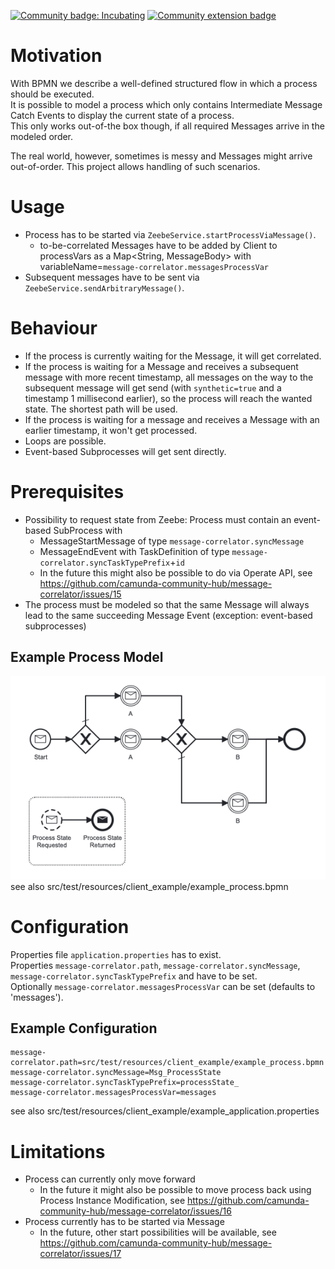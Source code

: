 [![Community badge: Incubating](https://img.shields.io/badge/Lifecycle-Incubating-blue)](https://github.com/Camunda-Community-Hub/community/blob/main/extension-lifecycle.md#incubating-)
[![Community extension badge](https://img.shields.io/badge/Community%20Extension-An%20open%20source%20community%20maintained%20project-FF4700)](https://github.com/camunda-community-hub/community)

# Motivation
With BPMN we describe a well-defined structured flow in which a process should be executed.</br>
It is possible to model a process which only contains Intermediate Message Catch Events to display the current state of a process.</br>
This only works out-of-the box though, if all required Messages arrive in the modeled order.</br>

The real world, however, sometimes is messy and Messages might arrive out-of-order. This project allows handling of such scenarios.</br>

# Usage
- Process has to be started via `ZeebeService.startProcessViaMessage()`.
  -  to-be-correlated Messages have to be added by Client to processVars as a Map<String, MessageBody> with variableName=`message-correlator.messagesProcessVar`
- Subsequent messages have to be sent via `ZeebeService.sendArbitraryMessage()`.

# Behaviour
- If the process is currently waiting for the Message, it will get correlated.
- If the process is waiting for a Message and receives a subsequent message with more recent timestamp, all messages on the way to the subsequent message will get send (with `synthetic=true` and a timestamp 1 millisecond earlier), so the process will reach the wanted state. The shortest path will be used.
- If the process is waiting for a message and receives a Message with an earlier timestamp, it won't get processed.
- Loops are possible.
- Event-based Subprocesses will get sent directly.

# Prerequisites
- Possibility to request state from Zeebe: Process must contain an event-based SubProcess with
  - MessageStartMessage of type `message-correlator.syncMessage`
  - MessageEndEvent with TaskDefinition of type `message-correlator.syncTaskTypePrefix`+`id`
  - In the future this might also be possible to do via Operate API, see https://github.com/camunda-community-hub/message-correlator/issues/15
- The process must be modeled so that the same Message will always lead to the same succeeding Message Event (exception: event-based subprocesses)

## Example Process Model
![example_process](example_process.png)</br>
see also src/test/resources/client_example/example_process.bpmn

# Configuration
Properties file `application.properties` has to exist.</br>
Properties `message-correlator.path`, `message-correlator.syncMessage`, `message-correlator.syncTaskTypePrefix` and have to be set.</br>
Optionally `message-correlator.messagesProcessVar` can be set (defaults to 'messages').

## Example Configuration
```
message-correlator.path=src/test/resources/client_example/example_process.bpmn
message-correlator.syncMessage=Msg_ProcessState
message-correlator.syncTaskTypePrefix=processState_
message-correlator.messagesProcessVar=messages
```
see also src/test/resources/client_example/example_application.properties

# Limitations
- Process can currently only move forward
  - In the future it might also be possible to move process back using Process Instance Modification, see https://github.com/camunda-community-hub/message-correlator/issues/16
- Process currently has to be started via Message
  - In the future, other start possibilities will be available, see https://github.com/camunda-community-hub/message-correlator/issues/17
